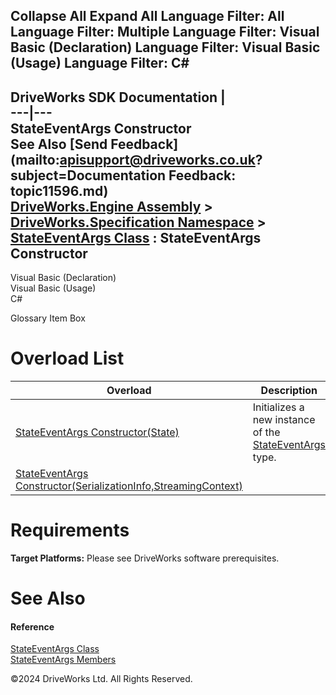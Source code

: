        

 Collapse All Expand All  Language Filter: All  Language Filter: Multiple  Language Filter: Visual Basic (Declaration) Language Filter: Visual Basic (Usage) Language Filter: C#  
---  
DriveWorks SDK Documentation  |   
---|---  
StateEventArgs Constructor   
See Also [Send Feedback](mailto:apisupport@driveworks.co.uk?subject=Documentation Feedback: topic11596.md)  
[DriveWorks.Engine Assembly](topic2156.md) > [DriveWorks.Specification Namespace](topic10764.md) > [StateEventArgs Class](topic11590.md) : StateEventArgs Constructor  
---  
  
Visual Basic (Declaration)    
Visual Basic (Usage)    
C# 

Glossary Item Box

# Overload List

Overload| Description  
---|---  
[StateEventArgs Constructor(State)](topic11597.md)| Initializes a new instance of the [StateEventArgs](topic11590.md) type.   
[StateEventArgs Constructor(SerializationInfo,StreamingContext)](topic11598.md)|   
  
# Requirements

**Target Platforms:** Please see DriveWorks software prerequisites.

# See Also

#### Reference

[StateEventArgs Class](topic11590.md)   
[StateEventArgs Members](topic11591.md)

©2024 DriveWorks Ltd. All Rights Reserved.
